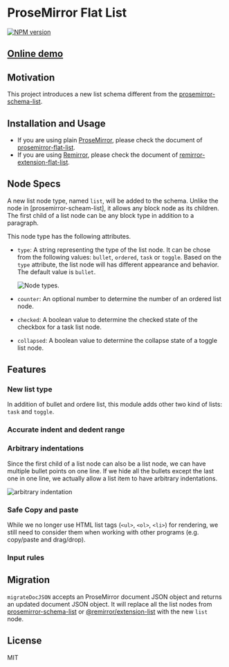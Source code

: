 # ProseMirror Flat List

[![NPM version](https://img.shields.io/npm/v/remirror-extension-flat-list?color=a1b858&label=)](https://www.npmjs.com/package/remirror-extension-flat-list)

## [Online demo](https://remirror-extension-flat-list.netlify.app/)

## Motivation

This project introduces a new list schema different from the [prosemirror-schema-list].

## Installation and Usage

- If you are using plain [ProseMirror], please check the document of [prosemirror-flat-list].
- If you are using [Remirror], please check the document of [remirror-extension-flat-list].

## Node Specs

A new list node type, named `list`, will be added to the schema. Unlike the node in [prosemirror-scheam-list], it allows any block node as its children. The first child of a list node can be any block type in addition to a paragraph.

This node type has the following attributes.

- `type`:
  A string representing the type of the list node. It can be chose from the
  following values: `bullet`, `ordered`, `task` or `toggle`. Based on the
  `type` attribute, the list node will has different appearance and behavior.
  The default value is `bullet`.

  ![Node types](https://user-images.githubusercontent.com/24715727/216966304-c2f9a7f4-fc65-430c-91e8-2eb7aff956fa.png).

- `counter`:
  An optional number to determine the number of an ordered list node.
- `checked`:
  A boolean value to determine the checked state of the checkbox for a task
  list node.
- `collapsed`:
  A boolean value to determine the collapse state of a toggle list node.

## Features

### New list type

In addition of bullet and ordere list, this module adds other two kind of lists: `task` and `toggle`.

### Accurate indent and dedent range



### Arbitrary indentations

Since the first child of a list node can also be a list node, we can have multiple bullet points on one line. If we hide all the bullets except the last one in one line, we actually allow a list item to have arbitrary indentations.

![arbitrary indentation](https://user-images.githubusercontent.com/24715727/216973979-af271633-62a2-4744-a522-e87b89426f90.gif)

### Safe Copy and paste

While we no longer use HTML list tags (`<ul>`, `<ol>`, `<li>`) for rendering, we still need to consider them when working with other programs (e.g. copy/paste and drag/drop).

### Input rules

## Migration

`migrateDocJSON` accepts an ProseMirror document JSON object and returns an updated document JSON object. It will replace all the list nodes from [prosemirror-schema-list] or [@remirror/extension-list] with the new `list` node.

## License

MIT

[ProseMirror]: https://prosemirror.net/
[prosemirror-schema-list]: https://github.com/ProseMirror/prosemirror-schema-list
[@remirror/extension-list]: https://www.npmjs.com/package/@remirror/extension-list
[Remirror]: https://github.com/remirror/remirror
[prosemirror-flat-list]: https://github.com/ocavue/prosemirror-flat-list/tree/master/packages/prosemirror-package
[remirror-extension-flat-list]: https://github.com/ocavue/prosemirror-flat-list/tree/master/packages/remirror-package

